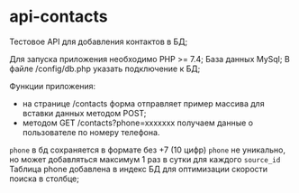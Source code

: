 # api-contacts

Тестовое API для добавления контактов в БД;

Для запуска приложения необходимо PHP >= 7.4;
База данных MySql;
В файле /config/db.php указать подключение к БД;

Функции приложения: 
- на странице /contacts форма отправляет пример массива для вставки данных методом POST;
- методом GET /contacts?phone=xxxxxxx получаем данные о пользователе по номеру телефона.

`phone` в бд сохраняется в формате без +7 (10 цифр)
`phone` не уникально, но может добавляться максимум 1 раз в сутки для каждого `source_id`
Таблица phone добавлена в индекс БД для оптимизации скорости поиска в столбце; 

